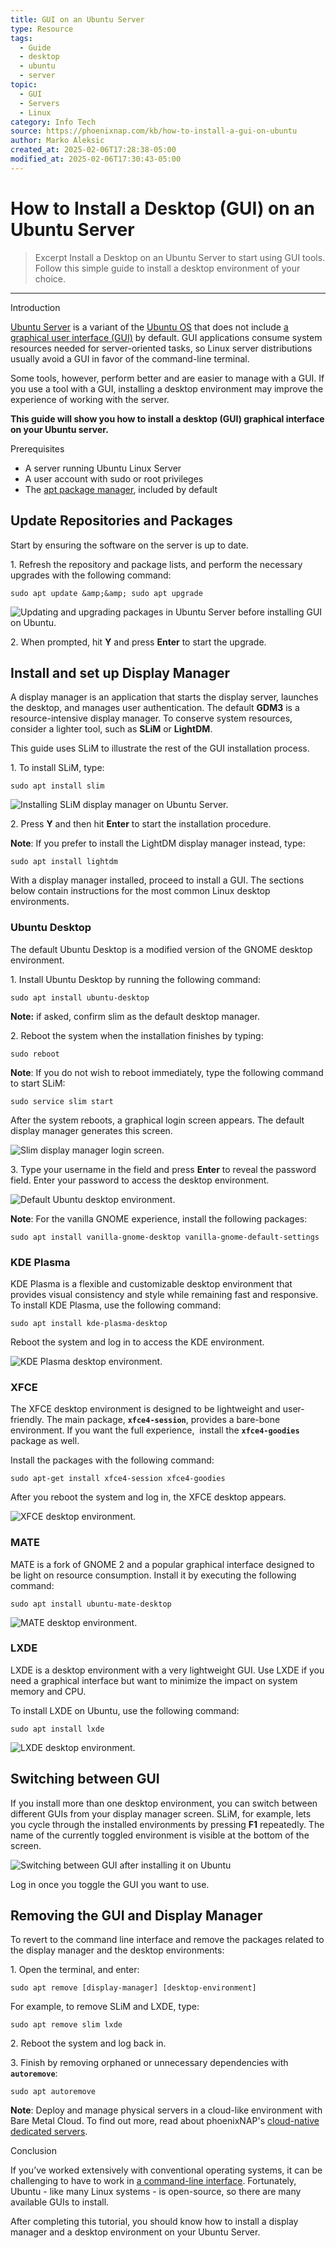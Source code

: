 ```yaml
---
title: GUI on an Ubuntu Server
type: Resource
tags:
  - Guide
  - desktop
  - ubuntu
  - server
topic:
  - GUI
  - Servers
  - Linux
category: Info Tech
source: https://phoenixnap.com/kb/how-to-install-a-gui-on-ubuntu
author: Marko Aleksic
created_at: 2025-02-06T17:28:38-05:00
modified_at: 2025-02-06T17:30:43-05:00
---
```

# How to Install a Desktop (GUI) on an Ubuntu Server

> Excerpt
> Install a Desktop on an Ubuntu Server to start using GUI tools. Follow this simple guide to install a desktop environment of your choice.

---
Introduction

[Ubuntu Server](https://phoenixnap.com/blog/centos-vs-ubuntu) is a variant of the [Ubuntu OS](https://phoenixnap.com/kb/ubuntu-22-04-lts) that does not include [a graphical user interface (GUI)](https://phoenixnap.com/glossary/what-is-gui) by default. GUI applications consume system resources needed for server-oriented tasks, so Linux server distributions usually avoid a GUI in favor of the command-line terminal.

Some tools, however, perform better and are easier to manage with a GUI. If you use a tool with a GUI, installing a desktop environment may improve the experience of working with the server.

**This guide will show you how to install a desktop (GUI) graphical interface on your Ubuntu server.**


Prerequisites

-   A server running Ubuntu Linux Server
-   A user account with sudo or root privileges
-   The [apt package manager](https://phoenixnap.com/kb/apt-vs-apt-get), included by default

## Update Repositories and Packages

Start by ensuring the software on the server is up to date.

1\. Refresh the repository and package lists, and perform the necessary upgrades with the following command:

```
sudo apt update &amp;&amp; sudo apt upgrade
```

![Updating and upgrading packages in Ubuntu Server before installing GUI on Ubuntu.](https://phoenixnap.com/kb/wp-content/uploads/2022/08/output-from-sudo-apt-upgrade-sudo-apt-update-ubuntu-server-gui.png)

2\. When prompted, hit **Y** and press **Enter** to start the upgrade.

## Install and set up Display Manager

A display manager is an application that starts the display server, launches the desktop, and manages user authentication. The default **GDM3** is a resource-intensive display manager. To conserve system resources, consider a lighter tool, such as **SLiM** or **LightDM**.

This guide uses SLiM to illustrate the rest of the GUI installation process.

1\. To install SLiM, type:

```
sudo apt install slim
```

![Installing SLiM display manager on Ubuntu Server.](https://phoenixnap.com/kb/wp-content/uploads/2022/08/output-from-sudo-apt-install-slim-ubuntu-server-gui.png)

2\. Press **Y** and then hit **Enter** to start the installation procedure.

**Note**: If you prefer to install the LightDM display manager instead, type:

```
sudo apt install lightdm
```

With a display manager installed, proceed to install a GUI. The sections below contain instructions for the most common Linux desktop environments.

### Ubuntu Desktop

The default Ubuntu Desktop is a modified version of the GNOME desktop environment.

1\. Install Ubuntu Desktop by running the following command:

```
sudo apt install ubuntu-desktop
```

**Note:** if asked, confirm slim as the default desktop manager.

2\. Reboot the system when the installation finishes by typing:

```
sudo reboot
```

**Note**: If you do not wish to reboot immediately, type the following command to start SLiM:

```
sudo service slim start
```

After the system reboots, a graphical login screen appears. The default display manager generates this screen.

![Slim display manager login screen.](https://phoenixnap.com/kb/wp-content/uploads/2022/08/slim-login-screen-ubuntu-server-gui.png)

3\. Type your username in the field and press **Enter** to reveal the password field. Enter your password to access the desktop environment.

![Default Ubuntu desktop environment.](https://phoenixnap.com/kb/wp-content/uploads/2022/08/ubuntu-session-ubuntu-server-gui.png)

**Note**: For the vanilla GNOME experience, install the following packages:

```
sudo apt install vanilla-gnome-desktop vanilla-gnome-default-settings
```

### KDE Plasma

KDE Plasma is a flexible and customizable desktop environment that provides visual consistency and style while remaining fast and responsive. To install KDE Plasma, use the following command:

```
sudo apt install kde-plasma-desktop
```

Reboot the system and log in to access the KDE environment.

![KDE Plasma desktop environment.](https://phoenixnap.com/kb/wp-content/uploads/2022/08/kde-desktop-ubuntu-server-gui.png)

### XFCE

The XFCE desktop environment is designed to be lightweight and user-friendly. The main package, **`xfce4-session`**, provides a bare-bone environment. If you want the full experience,  install the **`xfce4-goodies`** package as well.

Install the packages with the following command:

```
sudo apt-get install xfce4-session xfce4-goodies
```

After you reboot the system and log in, the XFCE desktop appears.

![XFCE desktop environment.](https://phoenixnap.com/kb/wp-content/uploads/2022/08/xfce-desktop-ubuntu-server-gui.png)

### MATE

MATE is a fork of GNOME 2 and a popular graphical interface designed to be light on resource consumption. Install it by executing the following command:

```
sudo apt install ubuntu-mate-desktop
```

![MATE desktop environment.](https://phoenixnap.com/kb/wp-content/uploads/2022/08/mate-desktop-ubuntu-server-gui.png)

### LXDE

LXDE is a desktop environment with a very lightweight GUI. Use LXDE if you need a graphical interface but want to minimize the impact on system memory and CPU.

To install LXDE on Ubuntu, use the following command:

```
sudo apt install lxde
```

![LXDE desktop environment.](https://phoenixnap.com/kb/wp-content/uploads/2022/08/lxde-desktop-ubuntu-server-gui.png)

## Switching between GUI

If you install more than one desktop environment, you can switch between different GUIs from your display manager screen. SLiM, for example, lets you cycle through the installed environments by pressing **F1** repeatedly. The name of the currently toggled environment is visible at the bottom of the screen.

![Switching between GUI after installing it on Ubuntu](https://phoenixnap.com/kb/wp-content/uploads/2022/08/slim-login-screen-mate-desktop-ubuntu-server-gui.png)

Log in once you toggle the GUI you want to use.

## Removing the GUI and Display Manager

To revert to the command line interface and remove the packages related to the display manager and the desktop environments:

1\. Open the terminal, and enter:

```
sudo apt remove [display-manager] [desktop-environment]
```

For example, to remove SLiM and LXDE, type:

```
sudo apt remove slim lxde
```

2\. Reboot the system and log back in.

3\. Finish by removing orphaned or unnecessary dependencies with **`autoremove`**:

```
sudo apt autoremove
```

**Note**: Deploy and manage physical servers in a cloud-like environment with Bare Metal Cloud. To find out more, read about phoenixNAP's [cloud-native dedicated servers](https://phoenixnap.com/bare-metal-cloud).

Conclusion

If you’ve worked extensively with conventional operating systems, it can be challenging to have to work in [a command-line interface](https://phoenixnap.com/glossary/command-line-interface-cli). Fortunately, Ubuntu - like many Linux systems - is open-source, so there are many available GUIs to install.

After completing this tutorial, you should know how to install a display manager and a desktop environment on your Ubuntu Server.

